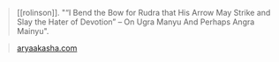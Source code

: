 > [[rolinson]]. "“I Bend the Bow for Rudra that His Arrow May Strike and Slay the Hater of Devotion” – On Ugra Manyu And Perhaps Angra Mainyu".

> [aryaakasha.com](https://aryaakasha.com/2020/09/11/i-bend-the-bow-for-rudra-that-his-arrow-may-strike-and-slay-the-hater-of-devotion-on-ugra-manyu-and-perhaps-angra-mainyu/)